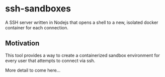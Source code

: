 ssh-sandboxes
==================
A SSH server written in Nodejs that opens a shell to a new, isolated docker container for each connection.

Motivation
----------
This tool provides a way to create a containerized sandbox environment for every user that attempts to connect via ssh.


More detail to come here...
